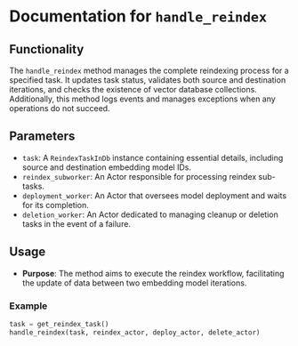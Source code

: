 # Documentation for `handle_reindex`

## Functionality

The `handle_reindex` method manages the complete reindexing process for a specified task. It updates task status, validates both source and destination iterations, and checks the existence of vector database collections. Additionally, this method logs events and manages exceptions when any operations do not succeed.

## Parameters

- `task`: A `ReindexTaskInDb` instance containing essential details, including source and destination embedding model IDs.
- `reindex_subworker`: An Actor responsible for processing reindex sub-tasks.
- `deployment_worker`: An Actor that oversees model deployment and waits for its completion.
- `deletion_worker`: An Actor dedicated to managing cleanup or deletion tasks in the event of a failure.

## Usage

- **Purpose**: The method aims to execute the reindex workflow, facilitating the update of data between two embedding model iterations.

### Example

```python
task = get_reindex_task()
handle_reindex(task, reindex_actor, deploy_actor, delete_actor)
```
